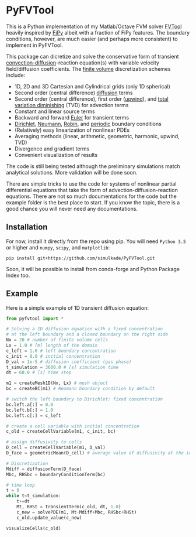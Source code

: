 # PyFVTool
This is a Python implementation of my Matlab/Octave FVM solver [FVTool](http://github.com/simulkade/FVTool) heavily inspired by [FiPy](http://www.ctcms.nist.gov/fipy/) albeit with a fraction of FiPy features. The boundary conditions, however, are much easier (and perhaps more consistent) to implement in PyFVTool.   

This package can dicretize and solve the conservative form of transient [convection-diffusion](https://en.wikipedia.org/wiki/Convection%E2%80%93diffusion_equation)-reaction equation(s) with variable velocity field/diffusion coefficients. The [finite volume](https://en.wikipedia.org/wiki/Finite_volume_method) discretization schemes include:  
  * 1D, 2D and 3D Cartesian and Cylindrical grids (only 1D spherical)
  * Second order (central difference) [diffusion](https://en.wikipedia.org/wiki/Diffusion_equation) terms
  * Second order (central difference), first order ([upwind](https://en.wikipedia.org/wiki/Upwind_scheme)), and [total variation diminishing](https://en.wikipedia.org/wiki/Total_variation_diminishing) (TVD) for advection terms
  * Constant and linear source terms
  * Backward and forward [Euler](https://en.wikipedia.org/wiki/Euler_method) for transient terms
  * [Dirichlet](https://en.wikipedia.org/wiki/Dirichlet_boundary_condition), [Neumann](https://en.wikipedia.org/wiki/Neumann_boundary_condition), [Robin](https://en.wikipedia.org/wiki/Robin_boundary_condition), and [periodic](https://en.wikipedia.org/wiki/Periodic_boundary_conditions) boundary conditions
  * (Relatively) easy linearization of nonlinear PDEs
  * Averaging methods (linear, arithmetic, geometric, harmonic, upwind, TVD)
  * Divergence and gradient terms
  * Convenient visualization of results

The code is still being tested although the preliminary simulations match analytical solutions. More validation will be done soon.  

There are simple tricks to use the code for systems of nonlinear partial differential equations that take the form of advection-diffusion-reaction equations. There are not so much documentations for the code but the example folder is the best place to start. If you know the topic, there is a good chance you will never need any documentations.  

## Installation
For now, install it directly from the repo using pip. You will need `Python 3.5` or higher and `numpy`, `scipy`, and `matplotlib`:  

```
pip install git+https://github.com/simulkade/PyFVTool.git
```

Soon, it will be possible to install from conda-forge and Python Package Index too.

## Example
Here is a simple example of 1D transient diffusion equation:

```python
from pyfvtool import *

# Solving a 1D diffusion equation with a fixed concentration 
# at the left boundary and a closed boundary on the right side
Nx = 20 # number of finite volume cells
Lx = 1.0 # [m] length of the domain 
c_left = 1.0 # left boundary concentration
c_init = 0.0 # initial concentration
D_val = 1e-5 # diffusion coefficient (gas phase)
t_simulation = 3600.0 # [s] simulation time
dt = 60.0 # [s] time step

m1 = createMesh1D(Nx, Lx) # mesh object
bc = createBC(m1) # Neumann boundary condition by default

# switch the left boundary to Dirichlet: fixed concentration
bc.left.a[:] = 0.0
bc.left.b[:] = 1.0
bc.left.c[:] = c_left

# create a cell variable with initial concentration
c_old = createCellVariable(m1, c_init, bc)

# assign diffusivity to cells
D_cell = createCellVariable(m1, D_val)
D_face = geometricMean(D_cell) # average value of diffusivity at the interfaces between cells

# Discretization
Mdiff = diffusionTerm(D_face)
Mbc, RHSbc = boundaryConditionTerm(bc)

# time loop
t = 0
while t<t_simulation:
    t+=dt
    Mt, RHSt = transientTerm(c_old, dt, 1.0)
    c_new = solvePDE(m1, Mt-Mdiff+Mbc, RHSbc+RHSt)
    c_old.update_value(c_new)

visualizeCells(c_old)
```
